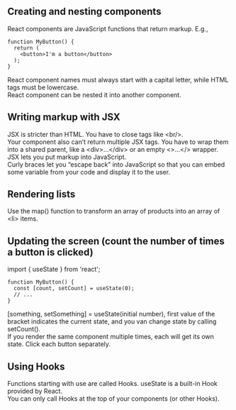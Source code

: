 ## Creating and nesting components
React components are JavaScript functions that return markup.   E.g., 
```
function MyButton() {
  return (
    <button>I'm a button</button>
  );
} 
```
React component names must always start with a capital letter, while HTML tags must be lowercase.  
React component can be nested it into another component.  


## Writing markup with JSX
JSX is stricter than HTML. You have to close tags like \<br/>.   
Your component also can’t return multiple JSX tags. You have to wrap them into a shared parent, like a \<div>...\</div> or an empty \<>...\</> wrapper.    
JSX lets you put markup into JavaScript.  
Curly braces let you “escape back” into JavaScript so that you can embed some variable from your code and display it to the user.  


## Rendering lists
Use the map() function to transform an array of products into an array of \<li> items.  

## Updating the screen (count the number of times a button is clicked)
import { useState } from 'react';
```
function MyButton() {
  const [count, setCount] = useState(0);
  // ...
}
```
[something, setSomething] = useState(initial number), first value of the bracket indicates the current state, and you van change state by calling setCount().  
If you render the same component multiple times, each will get its own state. Click each button separately.  

## Using Hooks
Functions starting with use are called Hooks. useState is a built-in Hook provided by React.  
You can only call Hooks at the top of your components (or other Hooks).  
